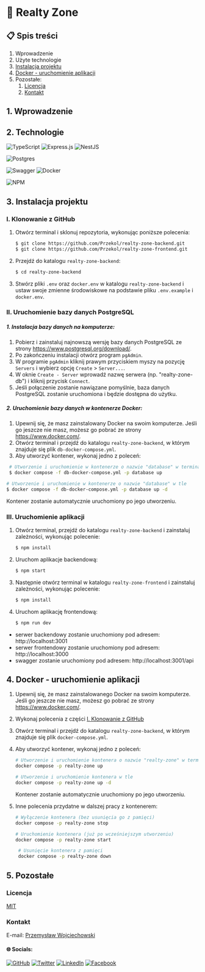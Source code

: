 # 🏡 Realty Zone 

## 📋 Spis treści
1. Wprowadzenie
2. Użyte technologie
3. [Instalacja projektu](#3-instalacja-projektu)
4. [Docker - uruchomienie aplikacji](#4-docker---uruchomienie-aplikacji)
5. Pozostałe:
   1. [Licencja](#licencja)
   2. [Kontakt](#kontakt)



## 1. Wprowadzenie

## 2. Technologie

![TypeScript](https://img.shields.io/badge/typescript-%23007ACC.svg?style=for-the-badge&logo=typescript&logoColor=white)
![Express.js](https://img.shields.io/badge/express.js-%23404d59.svg?style=for-the-badge&logo=express&logoColor=%2361DAFB)
![NestJS](https://img.shields.io/badge/nestjs-%23E0234E.svg?style=for-the-badge&logo=nestjs&logoColor=white)


![Postgres](https://img.shields.io/badge/postgres-%23316192.svg?style=for-the-badge&logo=postgresql&logoColor=white)

![Swagger](https://img.shields.io/badge/-Swagger-%23Clojure?style=for-the-badge&logo=swagger&logoColor=white)
![Docker](https://img.shields.io/badge/docker-%230db7ed.svg?style=for-the-badge&logo=docker&logoColor=white)

![NPM](https://img.shields.io/badge/NPM-%23000000.svg?style=for-the-badge&logo=npm&logoColor=white)

## 3. Instalacja projektu

### I. Klonowanie z GitHub 
1. Otwórz terminal i sklonuj repozytoria, wykonując poniższe polecenia:
    ```bash  
   $ git clone https://github.com/Przekol/realty-zone-backend.git
   $ git clone https://github.com/Przekol/realty-zone-frontend.git
    ``` 
2. Przejdź do katalogu `realty-zone-backend`:
    ```bash 
   $ cd realty-zone-backend
    ```
3. Stwórz pliki `.env` oraz `docker.env` w katalogu `realty-zone-backend` i ustaw swoje zmienne środowiskowe na podstawie pliku `.env.example` i `docker.env`.

### II. Uruchomienie bazy danych PostgreSQL
##### _1. Instalacja bazy danych na komputerze_:
   1. Pobierz i zainstaluj najnowszą wersję bazy danych PostgreSQL ze strony https://www.postgresql.org/download/.
   2. Po zakończeniu instalacji otwórz program `pgAdmin`.
   3. W programie `pgAdmin` kliknij prawym przyciskiem myszy na pozycję `Servers` i wybierz opcję `Create` > `Server...`.
   4. W oknie `Create - Server` wprowadź nazwę serwera (np. "realty-zone-db") i kliknij przycisk `Connect`.
   5. Jeśli połączenie zostanie nawiązane pomyślnie, baza danych PostgreSQL zostanie uruchomiona i będzie dostępna do użytku.
##### _2. Uruchomienie bazy danych w kontenerze Docker_:
   1. Upewnij się, że masz zainstalowany Docker na swoim komputerze. Jeśli go jeszcze nie masz, możesz go pobrać ze strony https://www.docker.com/.
   2. Otwórz terminal i przejdź do katalogu `realty-zone-backend`, w którym znajduje się plik `db-docker-compose.yml`.
   3. Aby utworzyć kontener, wykonaj jedno z poleceń:
   ```bash
    # Utworzenie i uruchomienie w kontenerze o nazwie "database" w terminalu
    $ docker compose -f db-docker-compose.yml -p database up 
   ```
   ```bash 
   # Utworzenie i uruchomienie w kontenerze o nazwie "database" w tle
   $ docker compose -f db-docker-compose.yml -p database up -d
  ```
  Kontener zostanie automatycznie uruchomiony po jego utworzeniu.

### III. Uruchomienie aplikacji
1. Otwórz terminal, przejdź do katalogu `realty-zone-backend` i zainstaluj zależności, wykonując polecenie:
    ```bash 
   $ npm install
    ```
2. Uruchom aplikacje backendową:
    ```bash 
   $ npm start
    ```
3. Następnie otwórz terminal w katalogu `realty-zone-frontend` i zainstaluj zależności, wykonując polecenie:
    ```bash 
   $ npm install
    ```
4. Uruchom aplikację frontendową:
    ```bash 
   $ npm run dev
    ```
- serwer backendowy zostanie uruchomiony pod adresem: http://localhost:3001
- serwer frontendowy zostanie uruchomiony pod adresem: http://localhost:3000
- swagger zostanie uruchomiony pod adresem: http://localhost:3001/api
   


## 4. Docker - uruchomienie aplikacji

1. Upewnij się, że masz zainstalowanego Docker na swoim komputerze. Jeśli go jeszcze nie masz, możesz go pobrać ze strony https://www.docker.com/.
2. Wykonaj polecenia z części [I. Klonowanie z GitHub](#i-klonowanie-z-github)
3. Otwórz terminal i przejdź do katalogu `realty-zone-backend`, w którym znajduje się plik `docker-compose.yml`. 
4. Aby utworzyć kontener, wykonaj jedno z poleceń:
    ```bash
    # Utworzenie i uruchomienie kontenera o nazwie "realty-zone" w terminalu
    docker compose -p realty-zone up
   ```
   ```bash
   # Utworzenie i uruchomienie kontenera w tle
   docker compose -p realty-zone up -d
    ```

    Kontener zostanie automatycznie uruchomiony po jego utworzeniu.

5. Inne polecenia przydatne w dalszej pracy z kontenerem:
     ```bash
     # Wyłączenie kontenera (bez usunięcia go z pamięci)
     docker compose -p realty-zone stop
    ```
    ```bash
    # Uruchomienie kontenera (już po wcześniejszym utworzeniu)
    docker compose -p realty-zone start
     ```
   ```bash
    # Usunięcie kontenera z pamięci
    docker compose -p realty-zone down
     ```

## 5. Pozostałe

### Licencja

[MIT](https://choosealicense.com/licenses/mit/)


### Kontakt
E-mail: [Przemysław Wojciechowski](mailto:przemyslaw.r.wojciechowski@gmail.com)
#### 🌐 Socials:
[![GitHub](https://img.shields.io/badge/github-%2324292e.svg?&style=for-the-badge&logo=github&logoColor=white)](https://github.com/przekol)
[![Twitter](https://img.shields.io/badge/twitter-%2300acee.svg?&style=for-the-badge&logo=twitter&logoColor=white)](https://twitter.com/przemyslaw_woj) [![LinkedIn](https://img.shields.io/badge/linkedin-%231E77B5.svg?&style=for-the-badge&logo=linkedin&logoColor=white)](https://www.linkedin.com/in/przemyslaw-wojciechowski/) [![Facebook](https://img.shields.io/badge/facebook-%232E87FB.svg?&style=for-the-badge&logo=facebook&logoColor=white)](https://facebook.com/przemek.wojciechowski.184/)